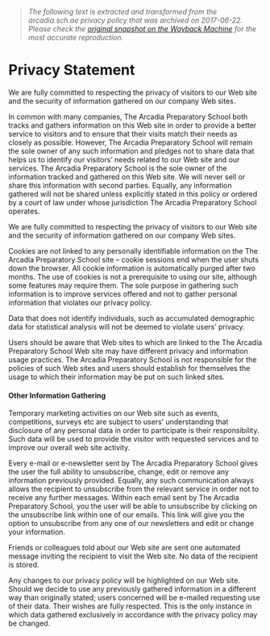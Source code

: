 > *The following text is extracted and transformed from the arcadia.sch.ae privacy policy that was archived on 2017-06-22. Please check the [original snapshot on the Wayback Machine](https://web.archive.org/web/20170622221303id_/http%3A//arcadia.sch.ae/privacy-statement) for the most accurate reproduction.*

# Privacy Statement

We are fully committed to respecting the privacy of visitors to our Web site and the security of information gathered on our company Web sites.

In common with many companies, The Arcadia Preparatory School both tracks and gathers information on this Web site in order to provide a better service to visitors and to ensure that their visits match their needs as closely as possible. However, The Arcadia Preparatory School will remain the sole owner of any such information and pledges not to share data that helps us to identify our visitors’ needs related to our Web site and our services. The Arcadia Preparatory School is the sole owner of the information tracked and gathered on this Web site. We will never sell or share this information with second parties. Equally, any information gathered will not be shared unless explicitly stated in this policy or ordered by a court of law under whose jurisdiction The Arcadia Preparatory School operates.

We are fully committed to respecting the privacy of visitors to our Web site and the security of information gathered on our company Web sites.

Cookies are not linked to any personally identifiable information on the The Arcadia Preparatory School site – cookie sessions end when the user shuts down the browser. All cookie information is automatically purged after two months. The use of cookies is not a prerequisite to using our site, although some features may require them. The sole purpose in gathering such information is to improve services offered and not to gather personal information that violates our privacy policy.

Data that does not identify individuals, such as accumulated demographic data for statistical analysis will not be deemed to violate users’ privacy.

Users should be aware that Web sites to which are linked to the The Arcadia Preparatory School Web site may have different privacy and information usage practices. The Arcadia Preparatory School is not responsible for the policies of such Web sites and users should establish for themselves the usage to which their information may be put on such linked sites.

#### Other Information Gathering

Temporary marketing activities on our Web site such as events, competitions, surveys etc are subject to users’ understanding that disclosure of any personal data in order to participate is their responsibility. Such data will be used to provide the visitor with requested services and to improve our overall web site activity.

Every e-mail or e-newsletter sent by The Arcadia Preparatory School gives the user the full ability to unsubscribe, change, edit or remove any information previously provided. Equally, any such communication always allows the recipient to unsubscribe from the relevant service in order not to receive any further messages. Within each email sent by The Arcadia Preparatory School, you the user will be able to unsubscribe by clicking on the unsubscribe link within one of our emails. This link will give you the option to unsubscribe from any one of our newsletters and edit or change your information.

Friends or colleagues told about our Web site are sent one automated message inviting the recipient to visit the Web site. No data of the recipient is stored.

Any changes to our privacy policy will be highlighted on our Web site. Should we decide to use any previously gathered information in a different way than originally stated; users concerned will be e-mailed requesting use of their data. Their wishes are fully respected. This is the only instance in which data gathered exclusively in accordance with the privacy policy may be changed.
